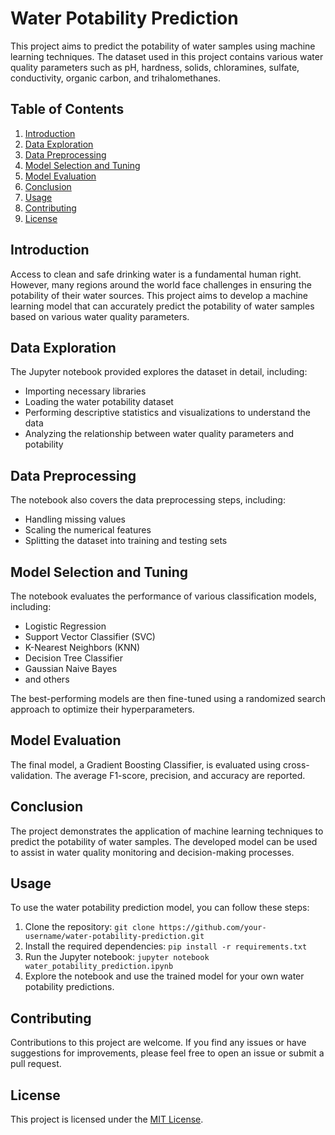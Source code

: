 # Water Potability Prediction

This project aims to predict the potability of water samples using machine learning techniques. The dataset used in this project contains various water quality parameters such as pH, hardness, solids, chloramines, sulfate, conductivity, organic carbon, and trihalomethanes.

## Table of Contents
1. [Introduction](#introduction)
2. [Data Exploration](#data-exploration)
3. [Data Preprocessing](#data-preprocessing)
4. [Model Selection and Tuning](#model-selection-and-tuning)
5. [Model Evaluation](#model-evaluation)
6. [Conclusion](#conclusion)
7. [Usage](#usage)
8. [Contributing](#contributing)
9. [License](#license)

## Introduction
Access to clean and safe drinking water is a fundamental human right. However, many regions around the world face challenges in ensuring the potability of their water sources. This project aims to develop a machine learning model that can accurately predict the potability of water samples based on various water quality parameters.

## Data Exploration
The Jupyter notebook provided explores the dataset in detail, including:
- Importing necessary libraries
- Loading the water potability dataset
- Performing descriptive statistics and visualizations to understand the data
- Analyzing the relationship between water quality parameters and potability

## Data Preprocessing
The notebook also covers the data preprocessing steps, including:
- Handling missing values
- Scaling the numerical features
- Splitting the dataset into training and testing sets

## Model Selection and Tuning
The notebook evaluates the performance of various classification models, including:
- Logistic Regression
- Support Vector Classifier (SVC)
- K-Nearest Neighbors (KNN)
- Decision Tree Classifier
- Gaussian Naive Bayes
- and others

The best-performing models are then fine-tuned using a randomized search approach to optimize their hyperparameters.

## Model Evaluation
The final model, a Gradient Boosting Classifier, is evaluated using cross-validation. The average F1-score, precision, and accuracy are reported.

## Conclusion
The project demonstrates the application of machine learning techniques to predict the potability of water samples. The developed model can be used to assist in water quality monitoring and decision-making processes.

## Usage
To use the water potability prediction model, you can follow these steps:
1. Clone the repository: `git clone https://github.com/your-username/water-potability-prediction.git`
2. Install the required dependencies: `pip install -r requirements.txt`
3. Run the Jupyter notebook: `jupyter notebook water_potability_prediction.ipynb`
4. Explore the notebook and use the trained model for your own water potability predictions.

## Contributing
Contributions to this project are welcome. If you find any issues or have suggestions for improvements, please feel free to open an issue or submit a pull request.

## License
This project is licensed under the [MIT License](LICENSE).
